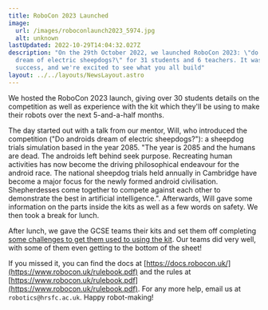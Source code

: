 ```yaml
---
title: RoboCon 2023 Launched
image: 
  url: /images/roboconlaunch2023_5974.jpg
  alt: unknown
lastUpdated: 2022-10-29T14:04:32.027Z
description: "On the 29th October 2022, we launched RoboCon 2023: \"do androids
  dream of electric sheepdogs?\" for 31 students and 6 teachers. It was a great
  success, and we're excited to see what you all build"
layout: ../../layouts/NewsLayout.astro
---
```

We hosted the RoboCon 2023 launch, giving over 30 students details on the competition as well as experience with the kit which they'll be using to make their robots over the next 5-and-a-half months.

T﻿he day started out with a talk from our mentor, Will, who introduced the competition ("Do androids dream of electric sheepdogs?"): a sheepdog trials simulation based in the year 2085. "The year is 2085 and the humans are dead. The androids left behind seek purpose.
Recreating human activities has now become the driving philosophical endeavour for the
android race. The national sheepdog trials held annually in Cambridge have become a major
focus for the newly formed android civilisation. Shepherdesses come together to compete
against each other to demonstrate the best in artificial intelligence.". Afterwards, Will gave some information on the parts inside the kits as well as a few words on safety. We then took a break for lunch.

A﻿fter lunch, we gave the GCSE teams their kits and set them off completing [some challenges to get them used to using the kit](https://www.robocon.uk/challenges.pdf/). Our teams did very well, with some of them even getting to the bottom of the sheet!

I﻿f you missed it, you can find the docs at [https://docs.robocon.uk/](https://www.robocon.uk/rulebook.pdf) and the rules at [https://www.robocon.uk/rulebook.pdf](https://www.robocon.uk/rulebook.pdf). For any more help, email us at `robotics@hrsfc.ac.uk`. Happy robot-making!